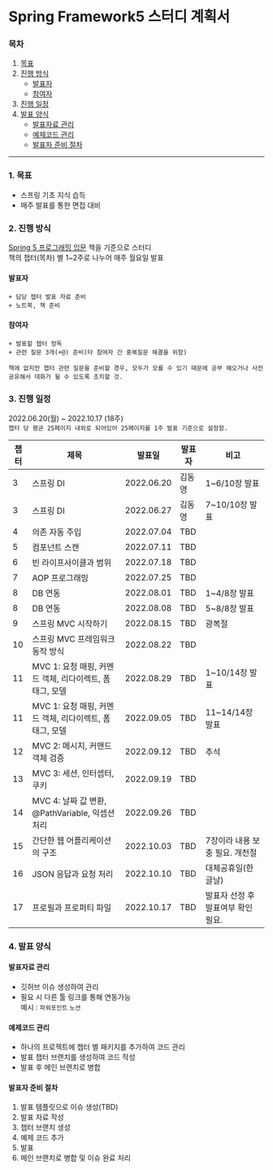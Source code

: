 # Spring Framework5 스터디 계획서
### 목차
1. [목표](#1-목표)
2. [진행 방식](#2-진행-방식)
   * [발표자](#발표자)
   * [참여자](#참여자)
3. [진행 일정](#3-진행-일정)
4. [발표 양식](#4-발표-양식)
   * [발표자료 관리](#발표자료-관리)
   * [예제코드 관리](#예제코드-관리)
   * [발표자 준비 절차](#발표자-준비-절차)
---

### 1. 목표
- 스프링 기초 지식 습득
- 매주 발표를 통한 면접 대비

### 2. 진행 방식
[Spring 5 프로그래밍 입문](http://www.yes24.com/Product/Goods/62268795) 책을 기준으로 스터디   
책의 챕터(목차) 별 1~2주로 나누어 매주 월요일 발표

   #### 발표자
    + 담당 챕터 발표 자료 준비
    + 노트북, 책 준비

   #### 참여자
    + 발표할 챕터 정독
    + 관련 질문 3개(+@) 준비(타 참여자 간 중복질문 해결을 위함)
  ```
  책에 없지만 챕터 관련 질문을 준비할 경우, 모두가 모를 수 있기 때문에 공부 해오거나 사전 공유해서 대화가 될 수 있도록 조치할 것.
  ```

### 3. 진행 일정
2022.06.20(월) ~ 2022.10.17 (18주)   
`챕터 당 평균 25페이지 내외로 되어있어 25페이지를 1주 발표 기준으로 설정함.`

|챕터|제목|발표일|발표자|비고|
|-|-|-|-|-|
|3|스프링 DI|2022.06.20|김동영|1~6/10장 발표|
|3|스프링 DI|2022.06.27|김동영|7~10/10장 발표|
|4|의존 자동 주입|2022.07.04|TBD||
|5|컴포넌트 스캔|2022.07.11|TBD||
|6|빈 라이프사이클과 범위|2022.07.18|TBD||
|7|AOP 프로그래밍|2022.07.25|TBD||
|8|DB 연동|2022.08.01|TBD|1~4/8장 발표|
|8|DB 연동|2022.08.08|TBD|5~8/8장 발표|
|9|스프링 MVC 시작하기|2022.08.15|TBD|광복절|
|10|스프링 MVC 프레임워크 동작 방식|2022.08.22|TBD||
|11|MVC 1: 요청 매핑, 커멘드 객체, 리다이렉트, 폼 태그, 모델|2022.08.29|TBD|1~10/14장 발표|
|11|MVC 1: 요청 매핑, 커멘드 객체, 리다이렉트, 폼 태그, 모델|2022.09.05|TBD|11~14/14장 발표|
|12|MVC 2: 메시지, 커맨드 객체 검증|2022.09.12|TBD|추석|
|13|MVC 3: 세션, 인터셉터, 쿠키|2022.09.19|TBD||
|14|MVC 4: 날짜 값 변환, @PathVariable, 익셉션 처리|2022.09.26|TBD||
|15|간단한 웹 어플리케이션의 구조|2022.10.03|TBD|7장이라 내용 보충 필요. 개천절|
|16|JSON 응답과 요청 처리|2022.10.10|TBD|대체공휴일(한글날)|
|17|프로필과 프로퍼티 파일|2022.10.17|TBD|발표자 선정 후 발표여부 확인 필요.|

### 4. 발표 양식
#### 발표자료 관리
* 깃허브 이슈 생성하여 관리
* 필요 시 다른 툴 링크를 통해 연동가능   
  예시 : `파워포인트` `노션`

#### 예제코드 관리
* 하나의 프로젝트에 챕터 별 패키지를 추가하여 코드 관리
* 발표 챕터 브랜치를 생성하여 코드 작성
* 발표 후 메인 브랜치로 병합

#### 발표자 준비 절차
  1. 발표 템플릿으로 이슈 생성(TBD)
  2. 발표 자료 작성
  3. 챕터 브랜치 생성
  4. 예제 코드 추가
  5. 발표
  6. 메인 브랜치로 병합 및 이슈 완료 처리
